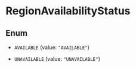 

# RegionAvailabilityStatus

## Enum


* `AVAILABLE` (value: `"AVAILABLE"`)

* `UNAVAILABLE` (value: `"UNAVAILABLE"`)



